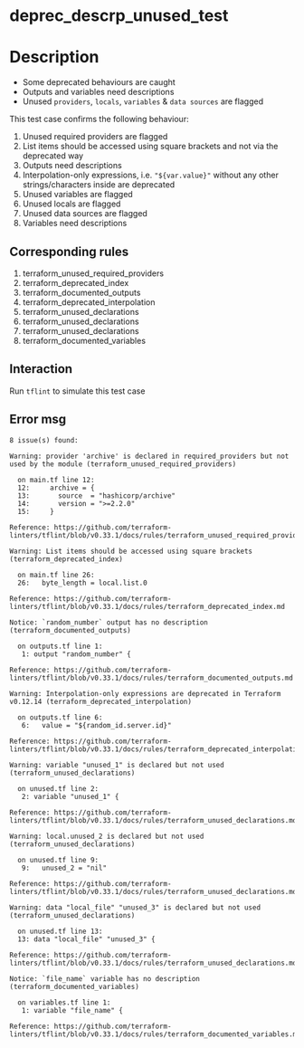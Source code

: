 # deprec_descrp_unused_test

# Description

* Some deprecated behaviours are caught
* Outputs and variables need descriptions
* Unused `providers`, `locals`, `variables` & `data sources` are flagged

This test case confirms the following behaviour:
1. Unused required providers are flagged
2. List items should be accessed using square brackets and not via the deprecated way
3. Outputs need descriptions
4. Interpolation-only expressions, i.e. `"${var.value}"` without any other strings/characters inside are deprecated
5. Unused variables are flagged
6. Unused locals are flagged
7. Unused data sources are flagged
8. Variables need descriptions

## Corresponding rules

1. terraform_unused_required_providers
2. terraform_deprecated_index
3. terraform_documented_outputs
4. terraform_deprecated_interpolation
5. terraform_unused_declarations
6. terraform_unused_declarations
7. terraform_unused_declarations
8. terraform_documented_variables

## Interaction

Run `tflint` to simulate this test case

## Error msg

```
8 issue(s) found:

Warning: provider 'archive' is declared in required_providers but not used by the module (terraform_unused_required_providers)

  on main.tf line 12:
  12:     archive = {
  13:       source  = "hashicorp/archive"
  14:       version = ">=2.2.0"
  15:     }

Reference: https://github.com/terraform-linters/tflint/blob/v0.33.1/docs/rules/terraform_unused_required_providers.md

Warning: List items should be accessed using square brackets (terraform_deprecated_index)

  on main.tf line 26:
  26:   byte_length = local.list.0

Reference: https://github.com/terraform-linters/tflint/blob/v0.33.1/docs/rules/terraform_deprecated_index.md

Notice: `random_number` output has no description (terraform_documented_outputs)

  on outputs.tf line 1:
   1: output "random_number" {

Reference: https://github.com/terraform-linters/tflint/blob/v0.33.1/docs/rules/terraform_documented_outputs.md

Warning: Interpolation-only expressions are deprecated in Terraform v0.12.14 (terraform_deprecated_interpolation)

  on outputs.tf line 6:
   6:   value = "${random_id.server.id}"

Reference: https://github.com/terraform-linters/tflint/blob/v0.33.1/docs/rules/terraform_deprecated_interpolation.md

Warning: variable "unused_1" is declared but not used (terraform_unused_declarations)

  on unused.tf line 2:
   2: variable "unused_1" {

Reference: https://github.com/terraform-linters/tflint/blob/v0.33.1/docs/rules/terraform_unused_declarations.md

Warning: local.unused_2 is declared but not used (terraform_unused_declarations)

  on unused.tf line 9:
   9:   unused_2 = "nil"

Reference: https://github.com/terraform-linters/tflint/blob/v0.33.1/docs/rules/terraform_unused_declarations.md

Warning: data "local_file" "unused_3" is declared but not used (terraform_unused_declarations)

  on unused.tf line 13:
  13: data "local_file" "unused_3" {

Reference: https://github.com/terraform-linters/tflint/blob/v0.33.1/docs/rules/terraform_unused_declarations.md

Notice: `file_name` variable has no description (terraform_documented_variables)

  on variables.tf line 1:
   1: variable "file_name" {

Reference: https://github.com/terraform-linters/tflint/blob/v0.33.1/docs/rules/terraform_documented_variables.md
```
